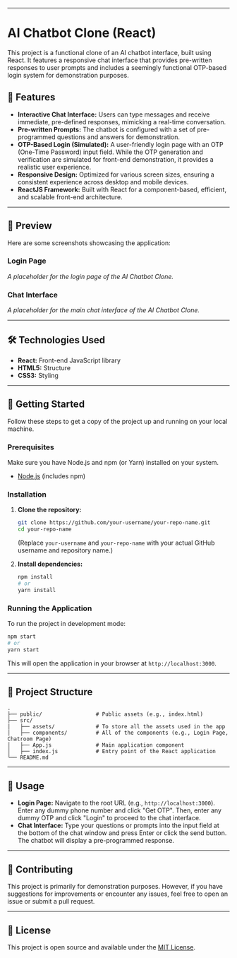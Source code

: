 -----

# AI Chatbot Clone (React)

This project is a functional clone of an AI chatbot interface, built using React. It features a responsive chat interface that provides pre-written responses to user prompts and includes a seemingly functional OTP-based login system for demonstration purposes.

## 🚀 Features

  * **Interactive Chat Interface:** Users can type messages and receive immediate, pre-defined responses, mimicking a real-time conversation.
  * **Pre-written Prompts:** The chatbot is configured with a set of pre-programmed questions and answers for demonstration.
  * **OTP-Based Login (Simulated):** A user-friendly login page with an OTP (One-Time Password) input field. While the OTP generation and verification are simulated for front-end demonstration, it provides a realistic user experience.
  * **Responsive Design:** Optimized for various screen sizes, ensuring a consistent experience across desktop and mobile devices.
  * **ReactJS Framework:** Built with React for a component-based, efficient, and scalable front-end architecture.

-----

## 📸 Preview

Here are some screenshots showcasing the application:

### Login Page

*A placeholder for the login page of the AI Chatbot Clone.*

### Chat Interface

*A placeholder for the main chat interface of the AI Chatbot Clone.*

-----

## 🛠️ Technologies Used

  * **React:** Front-end JavaScript library
  * **HTML5:** Structure
  * **CSS3:** Styling

-----

## 🏃 Getting Started

Follow these steps to get a copy of the project up and running on your local machine.

### Prerequisites

Make sure you have Node.js and npm (or Yarn) installed on your system.

  * [Node.js](https://nodejs.org/en/download/) (includes npm)

### Installation

1.  **Clone the repository:**

    ```bash
    git clone https://github.com/your-username/your-repo-name.git
    cd your-repo-name
    ```

    (Replace `your-username` and `your-repo-name` with your actual GitHub username and repository name.)

2.  **Install dependencies:**

    ```bash
    npm install
    # or
    yarn install
    ```

### Running the Application

To run the project in development mode:

```bash
npm start
# or
yarn start
```

This will open the application in your browser at `http://localhost:3000`.

-----

## 📂 Project Structure

```
.
├── public/                 # Public assets (e.g., index.html)
├── src/
|   ├── assets/             # To store all the assets used in the app
│   ├── components/         # All of the components (e.g., Login Page, Chatroom Page)
│   ├── App.js              # Main application component
│   ├── index.js            # Entry point of the React application
└── README.md
```

-----

## 📝 Usage

  * **Login Page:** Navigate to the root URL (e.g., `http://localhost:3000`). Enter any dummy phone number and click "Get OTP". Then, enter any dummy OTP and click "Login" to proceed to the chat interface.
  * **Chat Interface:** Type your questions or prompts into the input field at the bottom of the chat window and press Enter or click the send button. The chatbot will display a pre-programmed response.

-----

## 🤝 Contributing

This project is primarily for demonstration purposes. However, if you have suggestions for improvements or encounter any issues, feel free to open an issue or submit a pull request.

-----

## 📄 License

This project is open source and available under the [MIT License](https://www.google.com/search?q=LICENSE).
